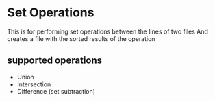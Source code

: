 # Set Operations
This is for performing set operations between the lines of two files
And creates a file with the sorted results of the operation

## supported operations
- Union
- Intersection
- Difference (set subtraction)

